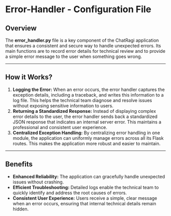 # Error-Handler - Configuration File

## Overview

The **error_handler.py** file is a key component of the ChatRagi application that ensures a consistent and secure way to handle unexpected errors. Its main functions are to record error details for technical review and to provide a simple error message to the user when something goes wrong.

---
## How it Works?

1. **Logging the Error:**
When an error occurs, the error handler captures the exception details, including a traceback, and writes this information to a log file. This helps the technical team diagnose and resolve issues without exposing sensitive information to users.
2. **Returning a Standardized Response:**
Instead of displaying complex error details to the user, the error handler sends back a standardized JSON response that indicates an internal server error. This maintains a professional and consistent user experience.
3. **Centralized Exception Handling:**
By centralizing error handling in one module, the application can uniformly manage errors across all its Flask routes. This makes the application more robust and easier to maintain.
  
---
## Benefits

- **Enhanced Reliability:**
The application can gracefully handle unexpected issues without crashing.
- **Efficient Troubleshooting:**
Detailed logs enable the technical team to quickly identify and address the root causes of errors.
- **Consistent User Experience:**
Users receive a simple, clear message when an error occurs, ensuring that internal technical details remain hidden.

